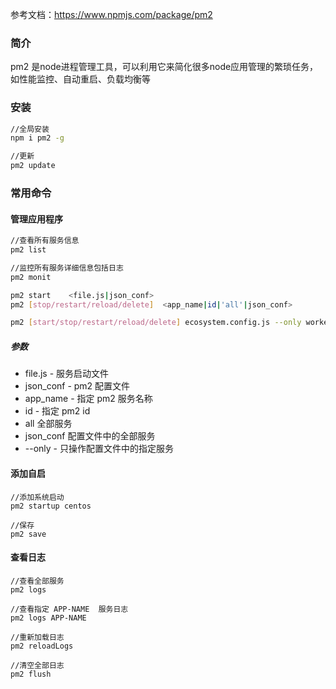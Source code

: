 参考文档：https://www.npmjs.com/package/pm2

### 简介
pm2 是node进程管理工具，可以利用它来简化很多node应用管理的繁琐任务，如性能监控、自动重启、负载均衡等

### 安装
```bash
//全局安装
npm i pm2 -g

//更新
pm2 update
```

### 常用命令
#### 管理应用程序
```bash
//查看所有服务信息
pm2 list

//监控所有服务详细信息包括日志
pm2 monit

pm2 start    <file.js|json_conf>
pm2 [stop/restart/reload/delete]  <app_name|id|'all'|json_conf>

pm2 [start/stop/restart/reload/delete] ecosystem.config.js --only worker-app
```
##### 参数
- file.js - 服务启动文件
- json_conf - pm2 配置文件
- app_name - 指定 pm2 服务名称
- id - 指定 pm2 id
- all 全部服务
- json_conf 配置文件中的全部服务
- --only - 只操作配置文件中的指定服务

#### 添加自启
```
//添加系统启动
pm2 startup centos

//保存
pm2 save
```

#### 查看日志
```
//查看全部服务
pm2 logs 

//查看指定 APP-NAME  服务日志
pm2 logs APP-NAME 

//重新加载日志
pm2 reloadLogs

//清空全部日志
pm2 flush
```